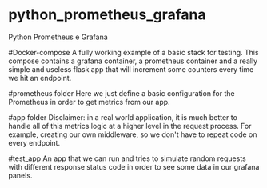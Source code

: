 # python_prometheus_grafana
Python Prometheus e Grafana

#Docker-compose
A fully working example of a basic stack for testing. This compose contains a grafana container, a prometheus container and a really simple and useless flask app that will increment some counters every time we hit an endpoint.

#prometheus folder
Here we just define a basic configuration for the Prometheus in order to get metrics from our app.

#app folder
Disclaimer: in a real world application, it is much better to handle all of this metrics logic at a higher level in the request process. For example, creating our own middleware, so we don't have to repeat code on every endpoint.

#test_app
An app that we can run and tries to simulate random requests with different response status code in order to see some data in our grafana panels.

